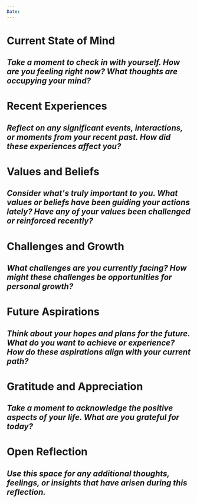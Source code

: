 ```yaml
---
Date:
---
```


# Current State of Mind
_Take a moment to check in with yourself. How are you feeling right now? What thoughts are occupying your mind?_
- 

# Recent Experiences
_Reflect on any significant events, interactions, or moments from your recent past. How did these experiences affect you?_
- 

# Values and Beliefs
_Consider what's truly important to you. What values or beliefs have been guiding your actions lately? Have any of your values been challenged or reinforced recently?_
- 

# Challenges and Growth
_What challenges are you currently facing? How might these challenges be opportunities for personal growth?_
- 

# Future Aspirations
_Think about your hopes and plans for the future. What do you want to achieve or experience? How do these aspirations align with your current path?_
- 

# Gratitude and Appreciation
_Take a moment to acknowledge the positive aspects of your life. What are you grateful for today?_
- 

# Open Reflection
_Use this space for any additional thoughts, feelings, or insights that have arisen during this reflection._
- 
